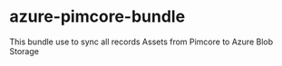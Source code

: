# azure-pimcore-bundle
This bundle use to sync all records Assets from Pimcore to Azure Blob Storage
